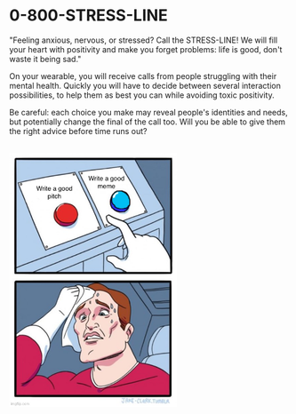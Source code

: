 # 0-800-STRESS-LINE

"Feeling anxious, nervous, or stressed? Call the STRESS-LINE! We will fill your heart with positivity and make you forget problems: life is good, don't waste it being sad."

On your wearable, you will receive calls from people struggling with their mental health. Quickly you will have to decide between several interaction possibilities, to help them as best you can while avoiding toxic positivity.

Be careful: each choice you make may reveal people's identities and needs, but potentially change the final of the call too. Will you be able to give them the right advice before time runs out?


</br>
<img
  src="data/button-meme.png"
  alt="representation on emotions"
  style="display: block;  width: 60%;">
